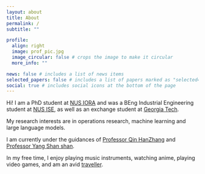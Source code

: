 ```yaml
---
layout: about
title: About
permalink: /
subtitle: ""

profile:
  align: right
  image: prof_pic.jpg
  image_circular: false # crops the image to make it circular
  more_info: ""

news: false # includes a list of news items
selected_papers: false # includes a list of papers marked as "selected={true}"
social: true # includes social icons at the bottom of the page
---
```


Hi! I am a PhD student at [NUS IORA](https://iora.nus.edu.sg) and was a BEng Industrial Engineering student at [NUS ISE](https://cde.nus.edu.sg/isem/), as well as an exchange student at [Georgia Tech](https://www.gatech.edu/). 

My research interests are in operations research, machine learning and large language models.

I am currently under the guidances of [Professor Qin HanZhang](https://hanzhangqin.com) and [Professor Yang Shan shan](https://www.a-star.edu.sg/artc/home).

In my free time, I enjoy playing music instruments, watching anime, playing video games, and am an avid [traveller](/travelling).



<!-- Places I've been (I've only included China, the US and the UK as they are countries I've lived in) -->
<!-- Countries: cn, sg, jp, us, uk, do, ch, fr, it, va, es, th, my, is, no, fi, se, dk (in chronological order)  -->
<!-- China: bj, fj, gd, gx, gz, hk, hn, js, jx, qh, sc, sh, sn, xj, xz, zj (in chronological order) -->
<!-- USA: ny, mn, nd, ga, pa, nv, az, ut, il, co, md, la, fl, ma (in chronological order) -->
<!-- UK: England, Scotland (in chronological order) -->
